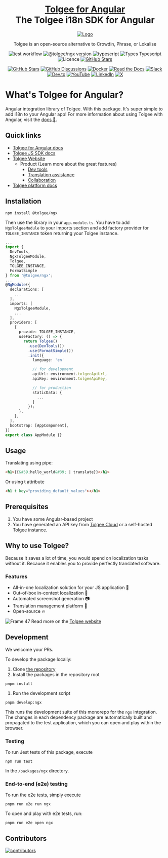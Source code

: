 <!-- This file was generated using pnpm generate-readmes script 
        
        Don't edit this file. Edit the README.md.njk. Macros can be found in readmeMacros/macros.njk
        
        -->

<h1 align="center" style="border-bottom: none">
    <b>
        <a href="https://tolgee.io">Tolgee for Angular</a><br>
    </b>
    The Tolgee i18n SDK for Angular
    <br>
</h1>

<div align="center">

[![Logo](https://user-images.githubusercontent.com/18496315/188628892-33fcc282-26f1-4035-8105-95952bd93de9.svg)](https://tolgee.io)

Tolgee is an open-source alternative to Crowdin, Phrase, or Lokalise

![test workflow](https://github.com/tolgee/tolgee-js/actions/workflows/test.yml/badge.svg)  ![@tolgee/ngx version](https://img.shields.io/npm/v/@tolgee/ngx?label=@tolgee/ngx) 
![typescript](https://img.shields.io/github/languages/top/tolgee/tolgee-js)
![Types Typescript](https://img.shields.io/badge/Types-Typescript-blue)
![Licence](https://img.shields.io/github/license/tolgee/tolgee-js)
[![GitHub Stars](https://img.shields.io/github/stars/tolgee/tolgee-js?style=social&label=Tolgee%20JS)](https://github.com/tolgee/tolgee-js)

[![GitHub Stars](https://img.shields.io/github/stars/tolgee/tolgee-platform?style=social&label=Tolgee%20Platform)](https://github.com/tolgee/tolgee-platform)
[![GitHub Discussions](https://img.shields.io/github/discussions/tolgee/tolgee-platform)](https://github.com/tolgee/tolgee-platform/discussions)
[![Docker](https://img.shields.io/badge/Docker-2496ED?logo=docker&logoColor=fff)](https://hub.docker.com/repository/docker/tolgee/tolgee)
[![Read the Docs](https://img.shields.io/badge/Read%20the%20Docs-8CA1AF?logo=readthedocs&logoColor=fff)](https://docs.tolgee.io/)
[![Slack](https://img.shields.io/badge/Slack-4A154B?logo=slack&logoColor=fff)](https://join.slack.com/t/tolgeecommunity/shared_invite/zt-2zp55d175-_agXTfKKVbf1BYXlKlmwbA)
[![Dev.to](https://img.shields.io/badge/Dev.to-tolgee_i18n?logo=devdotto&logoColor=white)](https://dev.to/tolgee_i18n)
[![YouTube](https://img.shields.io/badge/YouTube-%23FF0000.svg?logo=YouTube&logoColor=white)](https://www.youtube.com/@tolgee)
[![LinkedIn](https://custom-icon-badges.demolab.com/badge/LinkedIn-0A66C2?logo=linkedin-white&logoColor=fff)](https://www.linkedin.com/company/tolgee/)
[![X](https://img.shields.io/badge/X-%23000000.svg?logo=X&logoColor=white)](https://x.com/Tolgee_i18n)

</div>



# What's Tolgee for Angular?
Angular integration library of Tolgee. With this package. It's super simple to add i18n to your Angular app!
For more information about using Tolgee with Angular, visit the [docs 📖](https://tolgee.io/integrations/angular).


## Quick links
- [Tolgee for Angular docs](https://tolgee.io/js-sdk/5.0.0-alpha.1/integrations/angular/installation)
- [Tolgee JS SDK docs](https://tolgee.io/js-sdk)
- [Tolgee Website](https://tolgee.io)
    - Product (Learn more about the great features)
        - [Dev tools](https://tolgee.io/features/dev-tools)
        - [Translation assistance](https://tolgee.io/features/translation-assistance)
        - [Collaboration](https://tolgee.io/features/collaboration)
- [Tolgee platform docs](https://tolgee.io/platform)
  


## Installation

```
npm install @tolgee/ngx
```


Then use the library in your `app.module.ts`. You have to add `NgxTolgeeModule` to your imports section and
add factory provider for `TOLGEE_INSTANCE` token returning your Tolgee instance.

```typescript
...
import {
  DevTools,
  NgxTolgeeModule,
  Tolgee,
  TOLGEE_INSTANCE,
  FormatSimple
} from '@tolgee/ngx';
...
@NgModule({
  declarations: [
    ...
  ],
  imports: [
    NgxTolgeeModule,
    ...
  ],
  providers: [
    {
      provide: TOLGEE_INSTANCE,
      useFactory: () => {
        return Tolgee()
          .use(DevTools())
          .use(FormatSimple())
          .init({
            language: 'en'

            // for development
            apiUrl: environment.tolgeeApiUrl,
            apiKey: environment.tolgeeApiKey,

            // for production
            staticData: {
              ...
            }
          });
      },
    },
  ],
  bootstrap: [AppComponent],
})
export class AppModule {}
```

## Usage
Translating using pipe:
```html
<h1>{{&#39;hello_world&#39; | translate}}</h1>
```

Or using t attribute
```html
<h1 t key="providing_default_values"></h1>
```


## Prerequisites

1. You have some Angular-based project
2. You have generated an API key from [Tolgee Cloud](https://app.tolgee.io) or a self-hosted Tolgee instance.
   


## Why to use Tolgee?
Because it saves a lot of time, you would spend on localization tasks without it. Because it enables you to provide perfectly translated software.

### Features

- All-in-one localization solution for your JS application 🙌
- Out-of-box in-context localization 🎉
- Automated screenshot generation 📷
- Translation management platform 🎈
- Open-source 🔥

![Frame 47](https://user-images.githubusercontent.com/18496315/188637819-ac4eb02d-7859-4ca8-9807-27818a52782d.png)
Read more on the [Tolgee website](https://tolgee.io)


## Development

We welcome your PRs.

To develop the package locally:
1. Clone [the repository](https://github.com/tolgee/tolgee-js)
1. Install the packages in the repository root
```
pnpm install
```


1. Run the development script
```
pnpm develop:ngx
```
This runs the development suite of this monorepo for the `ngx` integration. The changes in each dependency package are
automatically built and propagated to the test application, which you can open and play within the browser.




### Testing

To run Jest tests of this package, execute
```
npm run test
```
In the `/packages/ngx` directory.




### End-to-end (e2e) testing
To run the e2e tests, simply execute
```
pnpm run e2e run ngx
```

To open and play with e2e tests, run:
```
pnpm run e2e open ngx
```



## Contributors

<a href="https://github.com/tolgee/tolgee-platform/graphs/contributors">
  <img alt="contributors" src="https://contrib.rocks/image?repo=tolgee/tolgee-js"/>
</a>

